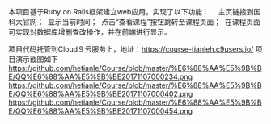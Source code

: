 本项目基于Ruby on Rails框架建立web应用，实现了以下功能：
　主页链接到国科大官网；
  显示当前时间；
  点击“查看课程”按钮跳转至课程页面；
  在课程页面可实现对数据库增删查改操作，并在前端进行显示。
  
项目代码托管到Cloud９云服务上，地址：https://course-tianleh.c9users.io/
项目演示截图如下
https://github.com/hetianle/Course/blob/master/%E6%88%AA%E5%9B%BE/QQ%E6%88%AA%E5%9B%BE20171107000234.png
https://github.com/hetianle/Course/blob/master/%E6%88%AA%E5%9B%BE/QQ%E6%88%AA%E5%9B%BE20171107000402.png
https://github.com/hetianle/Course/blob/master/%E6%88%AA%E5%9B%BE/QQ%E6%88%AA%E5%9B%BE20171107000454.png

